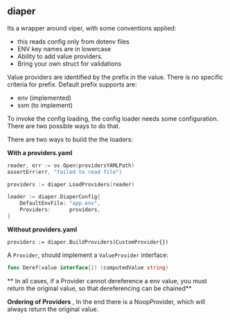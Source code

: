 ## diaper

Its a wrapper around viper, with some conventions applied:

- this reads config only from dotenv files
- ENV key names are in lowercase
- Ability to add value providers.
- Bring your own struct for validations


Value providers are identified by the prefix in the value. There is no specific
criteria for prefix. Default prefix supports are:

- env (implemented)
- ssm (to implement)

To invoke the config loading, the config loader needs some configuration. There
are two possible ways to do that.

There are two ways to build the the loaders:

**With a providers.yaml**

```go
reader, err := os.Open(providersYAMLPath)
assertErr(err, "failed to read file")

providers := diaper.LoadProviders(reader)

loader := diaper.DiaperConfig{
    DefaultEnvFile: "app.env",
    Providers:      providers,
}
```

**Without providers.yaml**

```
providers := diaper.BuildProviders(CustomProvider{})
```


A `Provider`, should implement a `ValueProvider` interface:

```go
func Deref(value interface{}) (computedValue string)
```

** In all cases, if a Provider cannot dereference a env value, you must return
the original value, so that dereferencing can be chained**

**Ordering of Providers** , In the end there is a NoopProvider, which will
always return the original value.

